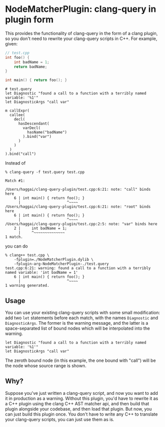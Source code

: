 # NodeMatcherPlugin: clang-query in plugin form

This provides the functionality of clang-query in the form of a clang plugin, so you don't need to rewrite your clang-query scripts in C++. For example, given:

```cpp
// test.cpp
int foo() {
    int badName = 1;
    return badName;
}

int main() { return foo(); }
```

```
# test.query
let Diagnostic "found a call to a function with a terribly named variable: '%1'"
let DiagnosticArgs "call var"

m callExpr(
  callee(
    decl(
      hasDescendant(
        varDecl(
          hasName("badName")
        ).bind("var")
      )
    )
  )
).bind("call")
```

Instead of
```
% clang-query -f test.query test.cpp

Match #1:

/Users/haggai/clang-query-plugin/test.cpp:6:21: note: "call" binds here
    6 | int main() { return foo(); }
      |                     ^~~~~
/Users/haggai/clang-query-plugin/test.cpp:6:21: note: "root" binds here
    6 | int main() { return foo(); }
      |                     ^~~~~
/Users/haggai/clang-query-plugin/test.cpp:2:5: note: "var" binds here
    2 |     int badName = 1;
      |     ^~~~~~~~~~~~~~~
1 match.
```

you can do

```
% clang++ test.cpp \
    -fplugin=./NodeMatcherPlugin.dylib \
    -fplugin-arg-NodeMatcherPlugin-./test.query
test.cpp:6:21: warning: found a call to a function with a terribly named variable: 'int badName = 1'
    6 | int main() { return foo(); }
      |                     ^~~~~
1 warning generated.
```

## Usage

You can use your existing clang-query scripts with some small modification: add two `let` statements before each match, with the names `Diagnostic` and `DiagnosticArgs`. The former is the warning message, and the latter is a space-separated list of bound nodes which will be interpolated into the warning.
```
let Diagnostic "found a call to a function with a terribly named variable: '%1'"
let DiagnosticArgs "call var"
```
The zeroth bound node (in this example, the one bound with "call") will be the node whose source range is shown.

## Why?

Suppose you've just written a clang-query script, and now you want to add it in production as a warning. Without this plugin, you'd have to rewrite it as a C++ plugin using the clang C++ AST matcher api, and then build that plugin alongside your codebase, and then load that plugin. But now, you can just build this plugin once. You don't have to write any C++ to translate your clang-query scripts, you can just use them as is.
